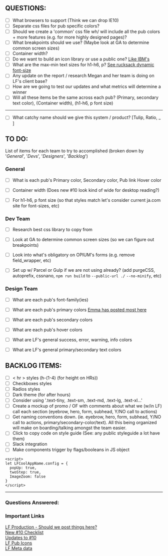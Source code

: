 ## QUESTIONS:

- [ ] What browsers to support (Think we can drop IE10)
- [ ] Separate css files for pub specific colors?
- [ ] Should we create a 'common' css file wh/ will include all the pub colors + more features (e.g. for more highly designed pages)?
- [ ] What breakpoints should we use? (Maybe look at GA to determine common screen sizes)
- [ ] Container width?
- [ ] Do we want to build an icon library or use a public one? [Like IBM's](https://www.carbondesignsystem.com/guidelines/iconography/library)
- [ ] What are the max-min text sizes for h1-h6, p? [See rucksack dynamic font-size](https://www.rucksackcss.org/docs/#responsive-type)
- [ ] Any update on the report / research Megan and her team is doing on LF's client base?
- [ ] How are we going to test our updates and what metrics will determine a winner
- [ ] Will all these items be the same across each pub? (Primary, secondary text color), (Container width), (h1-h6, p font size)

---

- [ ] What catchy name should we give this system / product? [Tulip, Ratio, _ ]


## TO DO:

List of items for each team to try to accomplished (broken down by '*General*', '*Devs*', '*Designers*', '*Backlog*')


### General
- [ ] What is each pub's Primary color, Secondary color, Pub link Hover color
- [ ] Container width (Does new #10 look kind of wide for desktop reading?)
- [ ] For h1-h6, p font size (so that styles match let's consider current ja.com site for font-sizes, etc)


### Dev Team
- [ ] Research best css library to copy from
- [ ] Look at GA to determine common screen sizes (so we can figure out breakpoints)
- [ ] Look into what's obligatory on OPIUM's forms (e.g. remove field_wrapper, etc)
- [ ] Set up w/ Parcel or Gulp if we are not using already? (add purgeCSS, autoprefix, cssnano, `npm run build` to `--public-url ./` `--no-minify`, etc)


### Design Team
- [ ] What are each pub's font-family(ies)
- [ ] What are each pub's primary colors [Emma has posted most here](https://3.basecamp.com/3487677/buckets/9637308/messages/1384234231)
- [ ] What are each pub's secondary colors
- [ ] What are each pub's hover colors
- [ ] What are LF's general success, error, warning, info colors
- [ ] What are LF's general primary/secondary text colors


## BACKLOG ITEMS:
- [ ] < hr > styles (h-(1-4) (for height on HRs))
- [ ] Checkboxes styles
- [ ] Radios styles
- [ ] Dark theme (for after hours)
- [ ] Consider using '.text-tiny, .text-sm, .text-md, .text-lg, .text-xl...'
- [ ] Create a mockup of promo / OF with comments about what we (w/in LF) call each section (eyebrow, hero, form, subhead, Y/NO call to actions)
- [ ] Get naming conventions down. (ie. eyebrow, hero, form, subhead, Y/NO call to actions, primary/secondary-color/text). All this being organized will make on boarding/talking amongst the team easier.
- [ ] Click to copy code on style guide (See: any public styleguide a lot have them)
- [ ] Slack integration
- [ ] Make components trigger by flags/booleans in JS object

```
<script>
let LFCoolAppName.config = {
  popUp: true,
  twoStep: true,
  ImageZoom: false
}
</script>
```

---


### Questions Answered:

### Important Links

[LF Production - Should we post things here?](https://3.basecamp.com/3487677/projects/9637308)<br>
[New #10 Checklist](https://3.basecamp.com/3487677/buckets/9427561/messages/1350327868)<br>
[Updates to #10](https://3.basecamp.com/3487677/buckets/9427561/messages/1504639018)<br>
[LF Pub Icons](https://3.basecamp.com/3487677/buckets/9637308/messages/1384234231)<br>
[LF Meta data](https://3.basecamp.com/3487677/buckets/9637308/messages/1462233508)<br>
